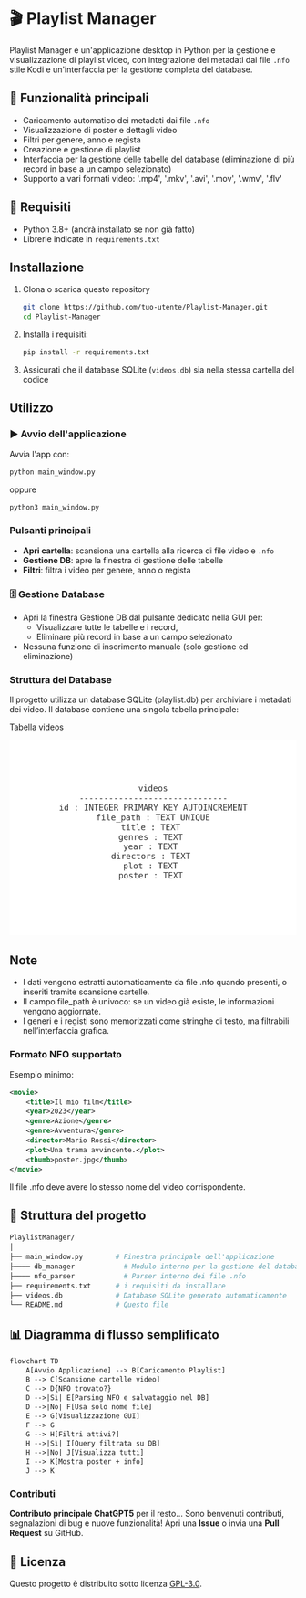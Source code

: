 # 🎬 Playlist Manager

Playlist Manager è un'applicazione desktop in Python per la gestione e visualizzazione di playlist video, con integrazione dei metadati dai file `.nfo` stile Kodi e un'interfaccia per la gestione completa del database.

## 🚀 Funzionalità principali

- Caricamento automatico dei metadati dai file `.nfo`
- Visualizzazione di poster e dettagli video
- Filtri per genere, anno e regista
- Creazione e gestione di playlist
- Interfaccia per la gestione delle tabelle del database (eliminazione di più record in base a un campo selezionato)
- Supporto a vari formati video: '.mp4', '.mkv', '.avi', '.mov', '.wmv', '.flv'

## 🔧 Requisiti

- Python 3.8+ (andrà installato se non già fatto)
- Librerie indicate in `requirements.txt`

## Installazione

1. Clona o scarica questo repository
   ```bash
   git clone https://github.com/tuo-utente/Playlist-Manager.git
   cd Playlist-Manager
    ```
3. Installa i requisiti:
   ```bash
   pip install -r requirements.txt
   ```
4. Assicurati che il database SQLite (`videos.db`) sia nella stessa cartella del codice

## Utilizzo
### ▶️ Avvio dell'applicazione
Avvia l'app con:
```bash
python main_window.py
```
oppure

```bash
python3 main_window.py
```

### Pulsanti principali
- **Apri cartella**: scansiona una cartella alla ricerca di file video e `.nfo`
- **Gestione DB**: apre la finestra di gestione delle tabelle
- **Filtri**: filtra i video per genere, anno o regista

### 🗄 Gestione Database

- Apri la finestra Gestione DB dal pulsante dedicato nella GUI per:
   - Visualizzare tutte le tabelle e i record,
   - Eliminare più record in base a un campo selezionato
- Nessuna funzione di inserimento manuale (solo gestione ed eliminazione)

### Struttura del Database

Il progetto utilizza un database SQLite (playlist.db) per archiviare i metadati dei video.
Il database contiene una singola tabella principale:

Tabella videos

[![Database Schema](db_schema.png)](db_schema.png)

## Note

- I dati vengono estratti automaticamente da file .nfo quando presenti, o inseriti tramite scansione cartelle.
- Il campo file_path è univoco: se un video già esiste, le informazioni vengono aggiornate.
- I generi e i registi sono memorizzati come stringhe di testo, ma filtrabili nell’interfaccia grafica.

### Formato NFO supportato

Esempio minimo:
```xml
<movie>
    <title>Il mio film</title>
    <year>2023</year>
    <genre>Azione</genre>
    <genre>Avventura</genre>
    <director>Mario Rossi</director>
    <plot>Una trama avvincente.</plot>
    <thumb>poster.jpg</thumb>
</movie>
```

Il file .nfo deve avere lo stesso nome del video corrispondente.

## 📂 Struttura del progetto

```graphql
PlaylistManager/
│
├── main_window.py        # Finestra principale dell'applicazione
├──── db_manager            # Modulo interno per la gestione del database SQLite
├──── nfo_parser            # Parser interno dei file .nfo
├── requirements.txt      # i requisiti da installare
├── videos.db             # Database SQLite generato automaticamente
└── README.md             # Questo file
```


## 📊 Diagramma di flusso semplificato
   ```mermaid
   flowchart TD
       A[Avvio Applicazione] --> B[Caricamento Playlist]
       B --> C[Scansione cartelle video]
       C --> D{NFO trovato?}
       D -->|Sì| E[Parsing NFO e salvataggio nel DB]
       D -->|No| F[Usa solo nome file]
       E --> G[Visualizzazione GUI]
       F --> G
       G --> H[Filtri attivi?]
       H -->|Sì| I[Query filtrata su DB]
       H -->|No| J[Visualizza tutti]
       I --> K[Mostra poster + info]
       J --> K
   ```
### Contributi
**Contributo principale ChatGPT5** per il resto...
Sono benvenuti contributi, segnalazioni di bug e nuove funzionalità!
Apri una **Issue** o invia una **Pull Request** su GitHub.

## 📜 Licenza

Questo progetto è distribuito sotto licenza [GPL-3.0](https://www.gnu.org/licenses/gpl-3.0.html).
